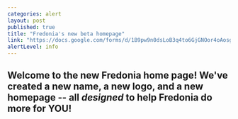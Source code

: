 ```yaml
---
categories: alert
layout: post
published: true
title: "Fredonia's new beta homepage"
link: "https://docs.google.com/forms/d/1B9pw9n0dsLoB3q4to6GjGNOor4oAosgnNo1ZRlcMn40/viewform"
alertLevel: info
---
```


## Welcome to the new **Fredonia** home page!  We've created a new name, a new logo, and a new homepage -- all _designed_ to help Fredonia do more for **YOU!**